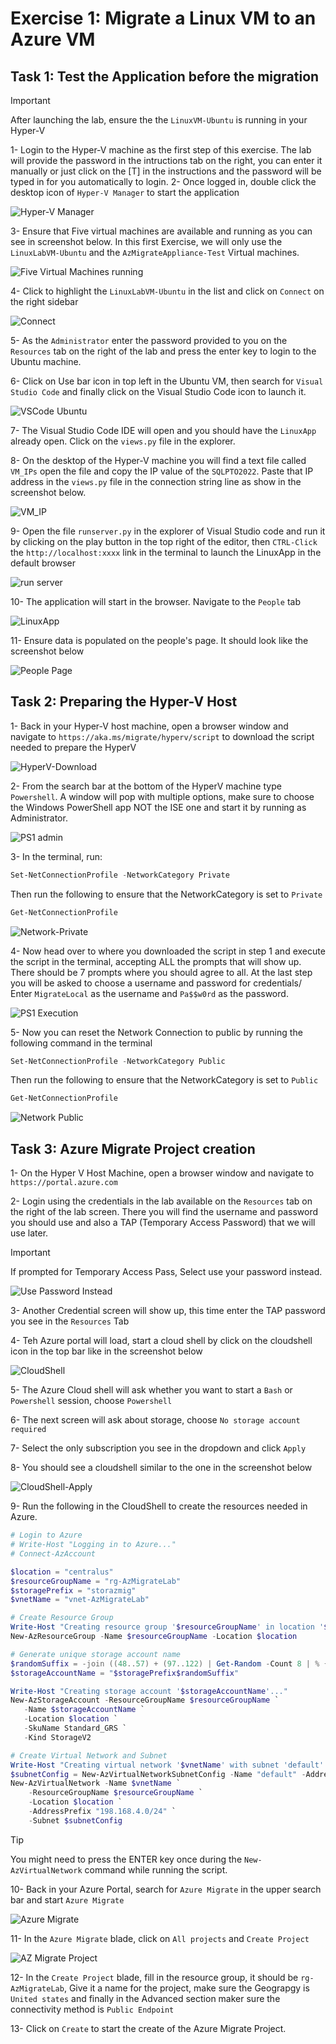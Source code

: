 # Exercise 1: Migrate a Linux VM to an Azure VM

## Task 1: Test the Application before the migration

> [!IMPORTANT]
> After launching the lab, ensure the the `LinuxVM-Ubuntu` is running in your Hyper-V

1- Login to the Hyper-V machine as the first step of this exercise.  The lab will provide the password in the intructions tab on the right, you can enter it manually or just click on the [T] in the instructions and the password will be typed in for you automatically to login.
2- Once logged in, double click the desktop icon of `Hyper-V Manager` to start the application

![Hyper-V Manager](./media/01-Launch-HyperV.png)

3- Ensure that Five virtual machines are available and running as you can see in screenshot below.  In this first Exercise, we will only use the `LinuxLabVM-Ubuntu` and the `AzMigrateAppliance-Test` Virtual machines.

![Five Virtual Machines running](./media/02-five-VMs-Running.png)

4- Click to highlight the `LinuxLabVM-Ubuntu` in the list and click on  `Connect` on the right sidebar

![Connect](./media/03-Connect.png)

5- As the `Administrator` enter the password provided to you on the `Resources` tab on the right of the lab and press the enter key to login to the Ubuntu machine.

6- Click on Use bar icon in top left in the Ubuntu VM, then search for `Visual Studio Code` and finally click on the Visual Studio Code icon to launch it.

![VSCode Ubuntu](./media/04-VSCode-Ubuntu.png)

7- The Visual Studio Code IDE will open and you should have the `LinuxApp` already open.  Click on the `views.py` file in the explorer.

8- On the desktop of the Hyper-V machine you will find a text file called `VM_IPs` open the file and copy the IP value of the `SQLPTO2022`.  Paste that IP address in the `views.py` file in the connection string line as show in the screenshot below.

![VM_IP](./media/05-VM-IP.png)

9- Open the file `runserver.py` in the explorer of Visual Studio code and run it by clicking on the play button in the top right of the editor, then `CTRL-Click` the `http://localhost:xxxx` link in the terminal to launch the LinuxApp in the default browser

![run server](./media/06-runserver.png)

10- The application will start in the browser. Navigate to the `People` tab

![LinuxApp](./media/07-LinuxApp.png)

11- Ensure data is populated on the people's page.  It should look like the screenshot below

![People Page](./media/08-PeoplePage.png)

## Task 2: Preparing the Hyper-V Host

1- Back in your Hyper-V host machine, open a browser window and navigate to `https://aka.ms/migrate/hyperv/script` to download the script needed to prepare the HyperV

![HyperV-Download](./media/09-download.png.png)

2- From the search bar at the bottom of the HyperV machine type `Powershell`.  A window will pop with multiple options, make sure to choose the Windows PowerShell app NOT  the ISE one and start it by running as Administrator.

![PS1 admin](./media/10-ps-admin.png)

3- In the terminal, run:
```powershell
Set-NetConnectionProfile -NetworkCategory Private
```
Then run the following to ensure that the NetworkCategory is set to `Private`

```powershell
Get-NetConnectionProfile
```

![Network-Private](./media/11-Network-Private.png)

4- Now head over to where you downloaded the script in step 1 and execute the script in the terminal, accepting ALL the prompts that will show up. There should be 7 prompts where you should agree to all.  At the last step you will be asked to choose a username and password for credentials/ Enter `MigrateLocal` as the username and `Pa$$w0rd` as the password.

![PS1 Execution](./media/12-ps1-execution.png)

5- Now you can reset the Network Connection to public by running the following command in the terminal

```powershell
Set-NetConnectionProfile -NetworkCategory Public
```
Then run the following to ensure that the NetworkCategory is set to `Public`

```powershell
Get-NetConnectionProfile
```
![Network Public](./media/13-Network-Public.png)

## Task 3: Azure Migrate Project creation

1- On the Hyper V Host Machine, open a browser window and navigate to `https://portal.azure.com`
 
2- Login using the credentials in the lab available on the `Resources` tab on the right of the lab screen.  There you will find the username and password you should use and also a TAP (Temporary Access Password) that we will use later.

> [!IMPORTANT]
> If prompted for Temporary Access Pass, Select use your password instead.

![Use Password Instead](./media/14-UsePasswordInstead.png)

3- Another Credential screen will show up, this time enter the TAP password you see in the `Resources` Tab

4- Teh Azure portal will load, start a cloud shell by click on the cloudshell icon in the top bar like in the screenshot below

![CloudShell](./media/15-CloudShell.png)

5- The Azure Cloud shell will ask whether you want to start a `Bash` or `Powershell` session, choose `Powershell`

6- The next screen will ask about storage, choose `No storage account required`

7- Select the only subscription you see in the dropdown and click `Apply`

8- You should see a cloudshell similar to the one in the screenshot below

![CloudShell-Apply](./media/16-CloudShell-Apply.png)

9- Run the following in the CloudShell to create the resources needed in Azure.

```powershell
# Login to Azure
# Write-Host "Logging in to Azure..."
# Connect-AzAccount

$location = "centralus"
$resourceGroupName = "rg-AzMigrateLab"
$storagePrefix = "storazmig"
$vnetName = "vnet-AzMigrateLab"

# Create Resource Group
Write-Host "Creating resource group '$resourceGroupName' in location '$location'..."
New-AzResourceGroup -Name $resourceGroupName -Location $location

# Generate unique storage account name
$randomSuffix = -join ((48..57) + (97..122) | Get-Random -Count 8 | % {[char]$_})
$storageAccountName = "$storagePrefix$randomSuffix"

Write-Host "Creating storage account '$storageAccountName'..."
New-AzStorageAccount -ResourceGroupName $resourceGroupName `
   -Name $storageAccountName `
   -Location $location `
   -SkuName Standard_GRS `
   -Kind StorageV2

# Create Virtual Network and Subnet
Write-Host "Creating virtual network '$vnetName' with subnet 'default'..."
$subnetConfig = New-AzVirtualNetworkSubnetConfig -Name "default" -AddressPrefix "198.168.4.0/26"
New-AzVirtualNetwork -Name $vnetName `
    -ResourceGroupName $resourceGroupName `
    -Location $location `
    -AddressPrefix "198.168.4.0/24" `
    -Subnet $subnetConfig
```

> [!TIP]
> You might need to press the ENTER key once during the `New-AzVirtualNetwork` command while running the script.

10- Back in your Azure Portal, search for `Azure Migrate` in the upper search bar and start `Azure Migrate`

![Azure Migrate](./media/17-AzureMigrate.png)

11- In the `Azure Migrate` blade, click on `All projects` and `Create Project`

![AZ Migrate Project](./media/18-AzMigrate_Project.png)

12- In the `Create Project` blade, fill in the resource group, it should be `rg-AzMigrateLab`, Give it a name for the project, make sure the Geograpgy is `United states` and finally in the Advanced section maker sure the connectivity method is `Public Endpoint`

13- Click on `Create` to start the create of the Azure Migrate Project.


